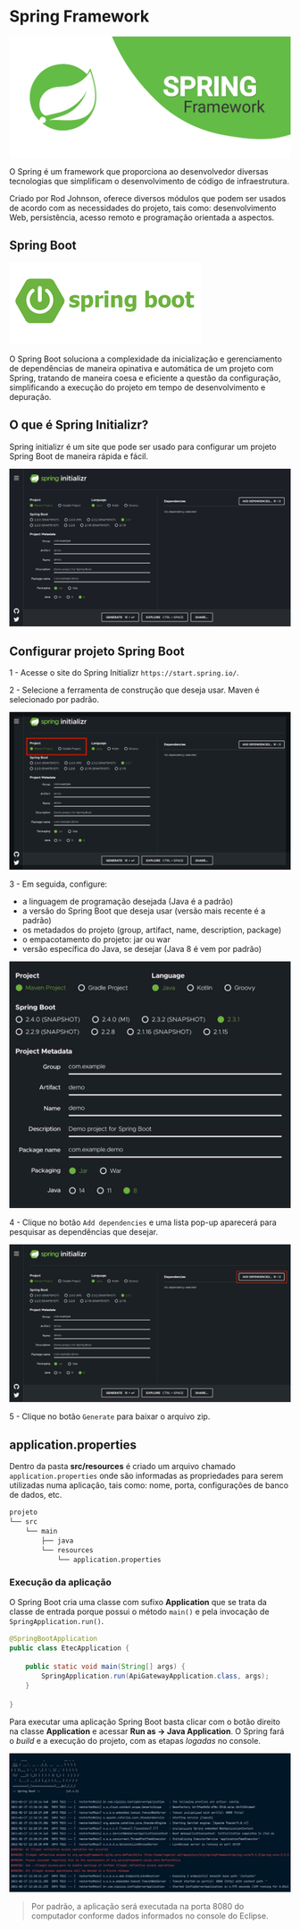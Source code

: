 # Spring Framework

![Spring Framework {w=62}](imagens/011-spring-framework/spring-framework.png)

O Spring é um framework que proporciona ao desenvolvedor diversas tecnologias que simplificam o desenvolvimento de código de infraestrutura.

Criado por Rod Johnson, oferece diversos módulos que podem ser usados de acordo com as necessidades do projeto, tais como: desenvolvimento Web, persistência, acesso remoto e programação orientada a aspectos.

## Spring Boot

![SpringBoot {w=62}](imagens/011-spring-framework/spring-boot-logo.png)

O Spring Boot soluciona a complexidade da inicialização e gerenciamento de dependências de maneira opinativa e automática de um projeto com Spring, tratando de maneira coesa e eficiente a questão da configuração, simplificando a execução do projeto em tempo de desenvolvimento e depuração.

## O que é Spring Initializr?

Spring initializr é um site que pode ser usado para configurar um projeto Spring Boot de maneira rápida e fácil.

![Spring Initializr {w=62}](imagens/011-spring-framework/spring-initializr-website.jpg)

## Configurar projeto Spring Boot

1 - Acesse o site do Spring Initializr `https://start.spring.io/`.

2 - Selecione a ferramenta de construção que deseja usar. Maven é selecionado por padrão.

![Select Build Tool {w=62}](imagens/011-spring-framework/select-build-tool.jpg)

3 - Em seguida, configure: 
- a linguagem de programação desejada (Java é a padrão)
- a versão do Spring Boot que deseja usar (versão mais recente é a padrão)
- os metadados do projeto (group, artifact, name, description, package)
- o empacotamento do projeto: jar ou war
- versão específica do Java, se desejar (Java 8 é vem por padrão)

![Select Build Tool {w=62}](imagens/011-spring-framework/config-data.jpg)

4 - Clique no botão `Add dependencies` e uma lista pop-up aparecerá para pesquisar as dependências que desejar.

![Select Build Tool {w=62}](imagens/011-spring-framework/add-dependencies.jpg)

5 - Clique no botão `Generate` para baixar o arquivo zip. 

## application.properties

Dentro da pasta **src/resources** é criado um arquivo chamado `application.properties` onde são informadas as propriedades para serem utilizadas numa aplicação, tais como: nome, porta, configurações de banco de dados, etc. 

```txt
projeto
└── src
    └── main
        ├── java
        └── resources
            └── application.properties
```

### Execução da aplicação

O Spring Boot cria uma classe com sufixo **Application** que se trata da classe de entrada porque possui o método `main()` e pela invocação de `SpringApplication.run()`.

``` java
@SpringBootApplication
public class EtecApplication {

	public static void main(String[] args) {
		SpringApplication.run(ApiGatewayApplication.class, args);
	}

}
``` 

Para executar uma aplicação Spring Boot basta clicar com o botão direito na classe **Application** e acessar **Run as -> Java Application**. O Spring fará o _build_ e a execução do projeto, com as etapas _logadas_ no console.

![Lombok {w=62}](imagens/011-spring-framework/execucao-aplicacao.png)

> Por padrão, a aplicação será executada na porta 8080 do computador conforme dados informados no console do Eclipse.

